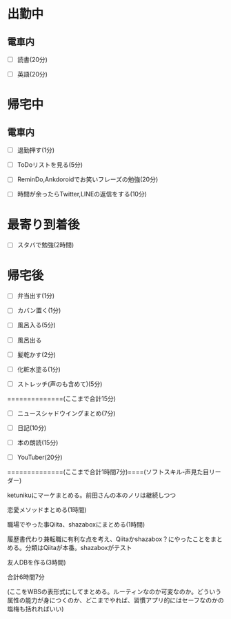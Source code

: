 # 出勤中
## 電車内
- [ ] 読書(20分)

- [ ] 英語(20分)

# 帰宅中
## 電車内
- [ ] 退勤押す(1分)

- [ ] ToDoリストを見る(5分)

- [ ] ReminDo,Ankdoroidでお笑いフレーズの勉強(20分) 

- [ ] 時間が余ったらTwitter,LINEの返信をする(10分)

# 最寄り到着後
- [ ] スタバで勉強(2時間)


# 帰宅後

- [ ] 弁当出す(1分)

- [ ] カバン置く(1分)

- [ ] 風呂入る(5分)

- [ ] 風呂出る

- [ ] 髪乾かす(2分)

- [ ] 化粧水塗る(1分)

- [ ] ストレッチ(声のも含めて)(5分)

==============(ここまで合計15分)

- [ ] ニュースシャドウイングまとめ(7分)

- [ ] 日記(10分)

- [ ] 本の朗読(15分)

- [ ] YouTuber(20分)

==============(ここまで合計1時間7分)====(ソフトスキル-声見た目リーダー)

ketunikuにマーケまとめる。前田さんの本のノリは継続しつつ

恋愛メソッドまとめる(1時間)

職場でやった事Qiita、shazaboxにまとめる(1時間)

履歴書代わり兼転職に有利な点を考え、Qiitaかshazabox？にやったことをまとめる。分類はQiitaが本番。shazaboxがテスト

友人DBを作る(3時間)

合計6時間7分

(ここをWBSの表形式にしてまとめる。ルーティンなのか可変なのか。どういう属性の能力が身につくのか、どこまでやれば、習慣アプリ的にはセーフなのかの塩梅も括れればいい)
